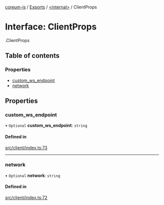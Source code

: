 [coreum-js](../README.md) / [Exports](../modules.md) / [<internal\>](../modules/internal_.md) / ClientProps

# Interface: ClientProps

[<internal>](../modules/internal_.md).ClientProps

## Table of contents

### Properties

- [custom\_ws\_endpoint](internal_.ClientProps.md#custom_ws_endpoint)
- [network](internal_.ClientProps.md#network)

## Properties

### custom\_ws\_endpoint

• `Optional` **custom\_ws\_endpoint**: `string`

#### Defined in

[src/client/index.ts:73](https://github.com/CooperFoundation/coreum-js/blob/1aa4fb5/src/client/index.ts#L73)

___

### network

• `Optional` **network**: `string`

#### Defined in

[src/client/index.ts:72](https://github.com/CooperFoundation/coreum-js/blob/1aa4fb5/src/client/index.ts#L72)
